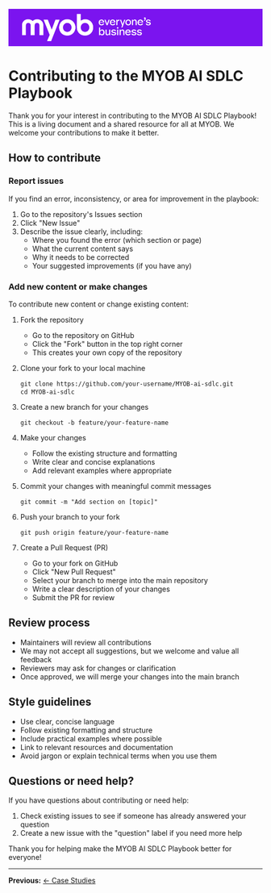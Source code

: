 ![MYOB Banner](../../assets/images/myob-banner.png)

# Contributing to the MYOB AI SDLC Playbook

Thank you for your interest in contributing to the MYOB AI SDLC Playbook! This is a living document and a shared resource for all at MYOB. We welcome your contributions to make it better.

## How to contribute

### Report issues

If you find an error, inconsistency, or area for improvement in the playbook:

1. Go to the repository's Issues section
2. Click "New Issue"
3. Describe the issue clearly, including:
   - Where you found the error (which section or page)
   - What the current content says
   - Why it needs to be corrected
   - Your suggested improvements (if you have any)

### Add new content or make changes

To contribute new content or change existing content:

1. Fork the repository
   - Go to the repository on GitHub
   - Click the "Fork" button in the top right corner
   - This creates your own copy of the repository

2. Clone your fork to your local machine
   ```
   git clone https://github.com/your-username/MYOB-ai-sdlc.git
   cd MYOB-ai-sdlc
   ```

3. Create a new branch for your changes
   ```
   git checkout -b feature/your-feature-name
   ```

4. Make your changes
   - Follow the existing structure and formatting
   - Write clear and concise explanations
   - Add relevant examples where appropriate

5. Commit your changes with meaningful commit messages
   ```
   git commit -m "Add section on [topic]"
   ```

6. Push your branch to your fork
   ```
   git push origin feature/your-feature-name
   ```

7. Create a Pull Request (PR)
   - Go to your fork on GitHub
   - Click "New Pull Request"
   - Select your branch to merge into the main repository
   - Write a clear description of your changes
   - Submit the PR for review

## Review process

- Maintainers will review all contributions
- We may not accept all suggestions, but we welcome and value all feedback
- Reviewers may ask for changes or clarification
- Once approved, we will merge your changes into the main branch

## Style guidelines

- Use clear, concise language
- Follow existing formatting and structure
- Include practical examples where possible
- Link to relevant resources and documentation
- Avoid jargon or explain technical terms when you use them

## Questions or need help?

If you have questions about contributing or need help:
1. Check existing issues to see if someone has already answered your question
2. Create a new issue with the "question" label if you need more help

Thank you for helping make the MYOB AI SDLC Playbook better for everyone!

---

**Previous:** [← Case Studies](case-studies.md)
